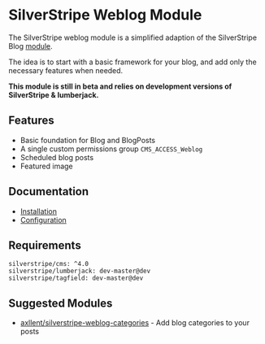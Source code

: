 # SilverStripe Weblog Module

The SilverStripe weblog module is a simplified adaption of the SilverStripe Blog
[module](https://github.com/silverstripe/silverstripe-blog).

The idea is to start with a basic framework for your blog, and add only the necessary
features when needed.

**This module is still in beta and relies on development versions of SilverStripe & lumberjack.**


## Features

- Basic foundation for Blog and BlogPosts
- A single custom permissions group `CMS_ACCESS_Weblog`
- Scheduled blog posts
- Featured image


## Documentation

- [Installation](docs/en/Installation.md)
- [Configuration](docs/en/Configuration.md)


## Requirements

```
silverstripe/cms: ^4.0
silverstripe/lumberjack: dev-master@dev
silverstripe/tagfield: dev-master@dev
```

## Suggested Modules

- [axllent/silverstripe-weblog-categories](https://github.com/axllent/silverstripe-weblog-categories) - Add blog categories to your posts

